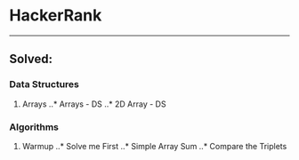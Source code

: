 # HackerRank
---
## Solved:
### Data Structures
1. Arrays
..* Arrays - DS
..* 2D Array - DS

### Algorithms
1. Warmup
..* Solve me First
..* Simple Array Sum
..* Compare the Triplets
